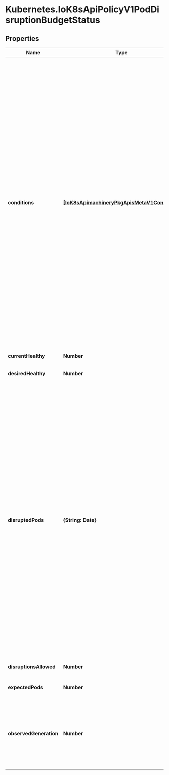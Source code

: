 # Kubernetes.IoK8sApiPolicyV1PodDisruptionBudgetStatus

## Properties

Name | Type | Description | Notes
------------ | ------------- | ------------- | -------------
**conditions** | [**[IoK8sApimachineryPkgApisMetaV1Condition]**](IoK8sApimachineryPkgApisMetaV1Condition.md) | Conditions contain conditions for PDB. The disruption controller sets the DisruptionAllowed condition. The following are known values for the reason field (additional reasons could be added in the future): - SyncFailed: The controller encountered an error and wasn&#39;t able to compute               the number of allowed disruptions. Therefore no disruptions are               allowed and the status of the condition will be False. - InsufficientPods: The number of pods are either at or below the number                     required by the PodDisruptionBudget. No disruptions are                     allowed and the status of the condition will be False. - SufficientPods: There are more pods than required by the PodDisruptionBudget.                   The condition will be True, and the number of allowed                   disruptions are provided by the disruptionsAllowed property. | [optional] 
**currentHealthy** | **Number** | current number of healthy pods | 
**desiredHealthy** | **Number** | minimum desired number of healthy pods | 
**disruptedPods** | **{String: Date}** | DisruptedPods contains information about pods whose eviction was processed by the API server eviction subresource handler but has not yet been observed by the PodDisruptionBudget controller. A pod will be in this map from the time when the API server processed the eviction request to the time when the pod is seen by PDB controller as having been marked for deletion (or after a timeout). The key in the map is the name of the pod and the value is the time when the API server processed the eviction request. If the deletion didn&#39;t occur and a pod is still there it will be removed from the list automatically by PodDisruptionBudget controller after some time. If everything goes smooth this map should be empty for the most of the time. Large number of entries in the map may indicate problems with pod deletions. | [optional] 
**disruptionsAllowed** | **Number** | Number of pod disruptions that are currently allowed. | 
**expectedPods** | **Number** | total number of pods counted by this disruption budget | 
**observedGeneration** | **Number** | Most recent generation observed when updating this PDB status. DisruptionsAllowed and other status information is valid only if observedGeneration equals to PDB&#39;s object generation. | [optional] 


